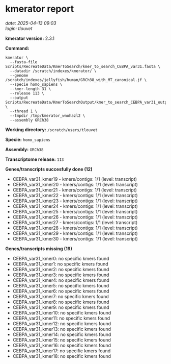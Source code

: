 # kmerator report
*date: 2025-04-13 09:03*  
*login: tlouvet*

**kmerator version:** 2.3.1

**Command:**

```
kmerator \
  --fasta-file Scripts/RecreateData/KmerToSearch/kmer_to_search_CEBPA_var31.fasta \
  --datadir /scratch/indexes/kmerator/ \
  --genome /scratch/indexes/jellyfish/human/GRCh38_with_MT_canonical.jf \
  --specie homo_sapiens \
  --kmer-length 31 \
  --release 113 \
  --output Scripts/RecreateData/KmerToSearchOutput/kmer_to_search_CEBPA_var31_output \
  --thread 1 \
  --tmpdir /tmp/kmerator_wnohazl2 \
  --assembly GRCh38
```

**Working directory:** `/scratch/users/tlouvet`

**Specie:** `homo_sapiens`

**Assembly:** `GRCh38`

**Transcriptome release:** `113`

**Genes/transcripts succesfully done (12)**

- CEBPA_var31_kmer19 - kmers/contigs: 1/1 (level: transcript)
- CEBPA_var31_kmer20 - kmers/contigs: 1/1 (level: transcript)
- CEBPA_var31_kmer21 - kmers/contigs: 1/1 (level: transcript)
- CEBPA_var31_kmer22 - kmers/contigs: 1/1 (level: transcript)
- CEBPA_var31_kmer23 - kmers/contigs: 1/1 (level: transcript)
- CEBPA_var31_kmer24 - kmers/contigs: 1/1 (level: transcript)
- CEBPA_var31_kmer25 - kmers/contigs: 1/1 (level: transcript)
- CEBPA_var31_kmer26 - kmers/contigs: 1/1 (level: transcript)
- CEBPA_var31_kmer27 - kmers/contigs: 1/1 (level: transcript)
- CEBPA_var31_kmer28 - kmers/contigs: 1/1 (level: transcript)
- CEBPA_var31_kmer29 - kmers/contigs: 1/1 (level: transcript)
- CEBPA_var31_kmer30 - kmers/contigs: 1/1 (level: transcript)


**Genes/transcripts missing (19)**

- CEBPA_var31_kmer0: no specific kmers found
- CEBPA_var31_kmer1: no specific kmers found
- CEBPA_var31_kmer2: no specific kmers found
- CEBPA_var31_kmer3: no specific kmers found
- CEBPA_var31_kmer4: no specific kmers found
- CEBPA_var31_kmer5: no specific kmers found
- CEBPA_var31_kmer6: no specific kmers found
- CEBPA_var31_kmer7: no specific kmers found
- CEBPA_var31_kmer8: no specific kmers found
- CEBPA_var31_kmer9: no specific kmers found
- CEBPA_var31_kmer10: no specific kmers found
- CEBPA_var31_kmer11: no specific kmers found
- CEBPA_var31_kmer12: no specific kmers found
- CEBPA_var31_kmer13: no specific kmers found
- CEBPA_var31_kmer14: no specific kmers found
- CEBPA_var31_kmer15: no specific kmers found
- CEBPA_var31_kmer16: no specific kmers found
- CEBPA_var31_kmer17: no specific kmers found
- CEBPA_var31_kmer18: no specific kmers found
